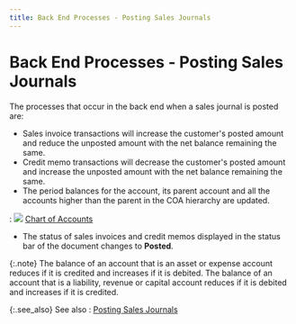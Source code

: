 ```yaml
---
title: Back End Processes - Posting Sales Journals
---
```


# Back End Processes - Posting Sales Journals


The processes that occur in the back end when a sales journal is posted  are:

- Sales invoice  transactions will increase the customer's posted amount and reduce the  unposted amount  with the net balance remaining the same.
- Credit memo  transactions will decrease the customer's posted amount and increase the  unposted amount  with the net balance remaining the same.
- The period  balances for the account, its parent account and all the accounts higher  than the parent in the COA hierarchy are updated.

: ![]({{site.acc_baseurl}}/img/lens.gif) [Chart  of Accounts]({{site.sc_chm}}/options/acc-info/coa/chart_of_accounts_1.html)

- The status  of sales invoices and credit memos displayed in the status bar of the  document changes to **Posted**.



{:.note}
The balance of an account that is an asset  or expense account reduces if it is credited and increases if it is debited.  The balance of an account that is a liability, revenue or capital account  reduces if it is debited and increases if it is credited.


{:.see_also}
See also
: [Posting Sales  Journals]({{site.acc_baseurl}}/sales/sales-jrnl-proc/common-jrnl-proc/posting_sales_journals.html)
